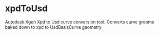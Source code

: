 # xpdToUsd
Autodesk Xgen Xpd to Usd curve conversion tool. Converts curve grooms baked down to xpd to UsdBasisCurve geometry
